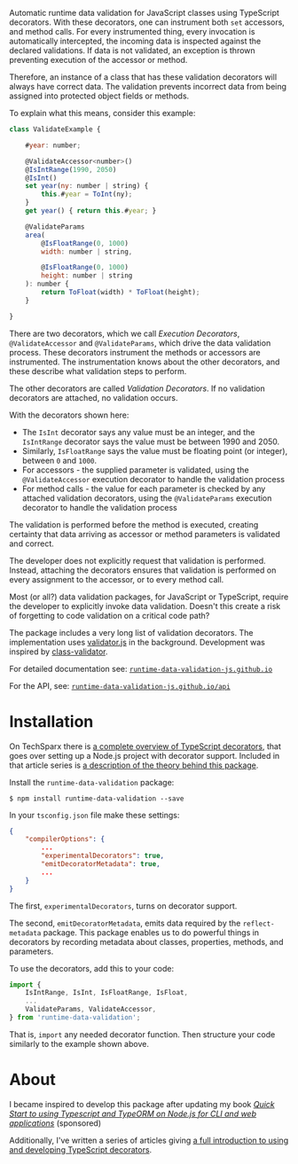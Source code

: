 
Automatic runtime data validation for JavaScript classes using TypeScript decorators.  With these decorators, one can instrument both `set` accessors, and method calls.  For every instrumented thing, every invocation is automatically intercepted, the incoming data is inspected against the declared validations.  If data is not validated, an exception is thrown preventing execution of the accessor or method.

Therefore, an instance of a class that has these validation decorators will always have correct data.  The validation prevents incorrect data from being assigned into protected object fields or methods.

To explain what this means, consider this example:

```js
class ValidateExample {

    #year: number;

    @ValidateAccessor<number>()
    @IsIntRange(1990, 2050)
    @IsInt()
    set year(ny: number | string) {
        this.#year = ToInt(ny);
    }
    get year() { return this.#year; }

    @ValidateParams
    area(
        @IsFloatRange(0, 1000)
        width: number | string,

        @IsFloatRange(0, 1000)
        height: number | string
    ): number {
        return ToFloat(width) * ToFloat(height);
    }

}
```

There are two decorators, which we call _Execution Decorators_, `@ValidateAccessor` and `@ValidateParams`, which drive the data validation process.  These decorators instrument the methods or accessors are instrumented.  The instrumentation knows about the other decorators, and these describe what validation steps to perform.

The other decorators are called _Validation Decorators_.  If no validation decorators are attached, no validation occurs.

With the decorators shown here:

* The `IsInt` decorator says any value must be an integer, and the `IsIntRange` decorator says the value must be between 1990 and 2050.
* Similarly, `IsFloatRange` says the value must be floating point (or integer), between `0` and `1000`.
* For accessors - the supplied parameter is validated, using the `@ValidateAccessor` execution decorator to handle the validation process
* For method calls - the value for each parameter is checked by any attached validation decorators, using the `@ValidateParams` execution decorator to handle the validation process

The validation is performed before the method is executed, creating certainty that data arriving as accessor or method parameters is validated and correct.

The developer does not explicitly request that validation is performed.  Instead, attaching the decorators ensures that validation is performed on every assignment to the accessor, or to every method call.

Most (or all?) data validation packages, for JavaScript or TypeScript, require the developer to explicitly invoke data validation.  Doesn't this create a risk of forgetting to code validation on a critical code path?

The package includes a very long list of validation decorators.  The implementation uses [validator.js](https://www.npmjs.com/package/validator) in the background.  Development was inspired by [class-validator](https://www.npmjs.com/package/class-validator).

For detailed documentation see: [`runtime-data-validation-js.github.io`](https://runtime-data-validation-js.github.io/)

For the API, see: [`runtime-data-validation-js.github.io/api`](https://runtime-data-validation-js.github.io/api/index.html)

# Installation

On TechSparx there is [a complete overview of TypeScript decorators](https://techsparx.com/nodejs/typescript/decorators/introduction.html), that goes over setting up a Node.js project with decorator support.  Included in that article series is [a description of the theory behind this package](https://techsparx.com/nodejs/typescript/decorators/runtime-validation.html).

Install the `runtime-data-validation` package:

```
$ npm install runtime-data-validation --save
```

In your `tsconfig.json` file make these settings:

```json
{
    "compilerOptions": {
        ...
        "experimentalDecorators": true,
        "emitDecoratorMetadata": true,
        ...
    }
}
```

The first, `experimentalDecorators`, turns on decorator support.

The second, `emitDecoratorMetadata`, emits data required by the `reflect-metadata` package.  This package enables us to do powerful things in decorators by recording metadata about classes, properties, methods, and parameters.

To use the decorators, add this to your code:

```js
import {
    IsIntRange, IsInt, IsFloatRange, IsFloat,
    ...
    ValidateParams, ValidateAccessor,
} from 'runtime-data-validation';
```

That is, `import` any needed decorator function.  Then structure your code similarly to the example shown above.

# About

I became inspired to develop this package after updating my book [_Quick Start to using Typescript and TypeORM on Node.js for CLI and web applications_](https://amzn.to/35bSWMA) (sponsored)

Additionally, I've written a series of articles giving [a full introduction to using and developing TypeScript decorators](https://javascript.plainenglish.io/deep-introduction-to-using-and-implementing-typescript-decorators-a9e876ad0d43).
